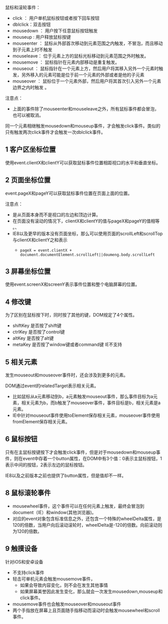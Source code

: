 鼠标和滚轮事件：

* click ： 用户单机鼠标按钮或者按下回车按钮
* dblclick：双击按钮
* mousedown ： 用户按下任意鼠标按钮触发
* mouseup : 用户释放鼠标按键
* mouseenter ： 鼠标从外部首次移动到元素范围之内触发，不冒泡，而且移动到子元素上时不触发
* mouseleave： 位于元素上方的鼠标光标移动到元素范围之外时触发。
* mousemove ： 鼠标指针在元素内部移动是重复触发。
* mouseout ： 鼠标指针在一个元素上方，然后用户将其移入另外一个元素时触发，另外移入的元素可能是位于前一个元素的外部或者是他的子元素
* mouseover ： 鼠标位于一个元素外部，然后用户将其首次引入另外一个元素边界之内时触发 。

注意点：

* 上面的事件除了mouseenter和mouseleave之外，所有鼠标事件都会冒泡，也可以被取消。

同一个元素相继触发mousedown和mouseup事件，才会触发click事件。类似的只有触发两次click事件才会触发一次dblclick事件。



## 1 客户区坐标位置

使用event.clientX和clientY可以获取鼠标事件位置相距视口的水平和垂直坐标。



## 2 页面坐标位置

event.pageX和pageY可以获取鼠标事件位置在页面上面的位置。

注意点：

* 是从页面本身而不是视口的左边和顶边计算。
* 在页面没有滚动的情况下，clientX和clientY的值与pageX和pageY的值相等 。、
* IE8以及更早的版本没有页面坐标，那么可以使用页面的scrollLeft和scrollTop与clientX和clientY之和表示
  * ```
    pageX = event.clientX + document.documentElement.scrollLeft||doumeng.body.scrollLeft
    ```

## 3 屏幕坐标位置

使用event.screenX和screenY表示事件位置和整个电脑屏幕的位置。



## 4 修改键

为了区别在鼠标按下时，同时按了其他的键，DOM规定了4个属性。

* shiftKey  是否按了shift键
* ctrlKey 是否按了control键
* altKey  是否按了alt键
* metaKey  是否按了window键或者command键  IE不支持



## 5 相关元素

发生mouseout和mouseover事件时，还会涉及到更多的元素。

DOM通过event的relatedTarget表示相关元素。

* 比如鼠标从a元素移动到b，a元素触发mouseout事件，那么事件目标为a元素，相关元素为b，而b触发了mouseover事件，事件目标是b，相关元素是a元素。
* IE中针对mouseout事件使用toElement保存相关元素，mouseover事件使用fromElement保存相关元素。



## 6 鼠标按钮

只有在主鼠标按键按下才会触发click事件，但是对于mousedown和mouseup事件，则在event中存着一个button属性，在DOM中有3个值：0表示主鼠标按钮，1 表示中间的按钮，2表示左边的鼠标按钮。

IE8以及之前版本之前也提供了button属性，但是值却不一样。





## 8 鼠标滚轮事件

* mousewheel事件，这个事件可以在任何元素上触发，最终会冒泡到document（IE）和window\(其他浏览器\)。
* 对应的event对象包含标准信息之外，还包含一个特殊的wheelDelta属性，是120的倍数，当用户向后滚动滚轮时，wheelDelta是-120的倍数。向前滚动则为120的倍数。



## 9 触摸设备

针对iOS和安卓设备

* 不支持click事件
* 轻击可单机元素会触发mousemove事件，
  * 如果会导致内容变化，则不会在发生其他事情
  * 如果屏幕美誉因此发生变化，那么就会一次发生mousedown,mouseup和click事件。
* mousemove事件也会触发mouseover和mouseout事件
* 两个手指放在屏幕上且页面随手指移动而滚动时会触发mousewheel和scroll事件。







